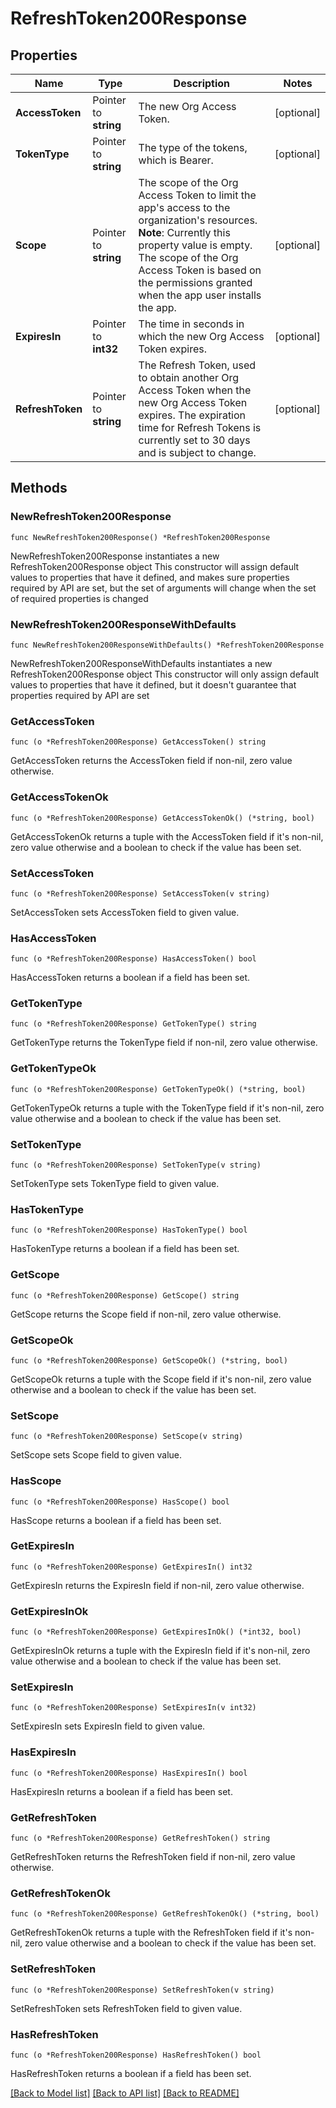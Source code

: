 # RefreshToken200Response

## Properties

Name | Type | Description | Notes
------------ | ------------- | ------------- | -------------
**AccessToken** | Pointer to **string** | The new Org Access Token. | [optional] 
**TokenType** | Pointer to **string** | The type of the tokens, which is Bearer. | [optional] 
**Scope** | Pointer to **string** | The scope of the Org Access Token to limit the app&#39;s access to the organization&#39;s resources. **Note**: Currently this property value is empty. The scope of the Org Access Token is based on the permissions granted when the app user installs the app.  | [optional] 
**ExpiresIn** | Pointer to **int32** | The time in seconds in which the new Org Access Token expires. | [optional] 
**RefreshToken** | Pointer to **string** | The Refresh Token, used to obtain another Org Access Token when the new Org Access Token expires. The expiration time for Refresh Tokens is currently set to 30 days and is subject to change. | [optional] 

## Methods

### NewRefreshToken200Response

`func NewRefreshToken200Response() *RefreshToken200Response`

NewRefreshToken200Response instantiates a new RefreshToken200Response object
This constructor will assign default values to properties that have it defined,
and makes sure properties required by API are set, but the set of arguments
will change when the set of required properties is changed

### NewRefreshToken200ResponseWithDefaults

`func NewRefreshToken200ResponseWithDefaults() *RefreshToken200Response`

NewRefreshToken200ResponseWithDefaults instantiates a new RefreshToken200Response object
This constructor will only assign default values to properties that have it defined,
but it doesn't guarantee that properties required by API are set

### GetAccessToken

`func (o *RefreshToken200Response) GetAccessToken() string`

GetAccessToken returns the AccessToken field if non-nil, zero value otherwise.

### GetAccessTokenOk

`func (o *RefreshToken200Response) GetAccessTokenOk() (*string, bool)`

GetAccessTokenOk returns a tuple with the AccessToken field if it's non-nil, zero value otherwise
and a boolean to check if the value has been set.

### SetAccessToken

`func (o *RefreshToken200Response) SetAccessToken(v string)`

SetAccessToken sets AccessToken field to given value.

### HasAccessToken

`func (o *RefreshToken200Response) HasAccessToken() bool`

HasAccessToken returns a boolean if a field has been set.

### GetTokenType

`func (o *RefreshToken200Response) GetTokenType() string`

GetTokenType returns the TokenType field if non-nil, zero value otherwise.

### GetTokenTypeOk

`func (o *RefreshToken200Response) GetTokenTypeOk() (*string, bool)`

GetTokenTypeOk returns a tuple with the TokenType field if it's non-nil, zero value otherwise
and a boolean to check if the value has been set.

### SetTokenType

`func (o *RefreshToken200Response) SetTokenType(v string)`

SetTokenType sets TokenType field to given value.

### HasTokenType

`func (o *RefreshToken200Response) HasTokenType() bool`

HasTokenType returns a boolean if a field has been set.

### GetScope

`func (o *RefreshToken200Response) GetScope() string`

GetScope returns the Scope field if non-nil, zero value otherwise.

### GetScopeOk

`func (o *RefreshToken200Response) GetScopeOk() (*string, bool)`

GetScopeOk returns a tuple with the Scope field if it's non-nil, zero value otherwise
and a boolean to check if the value has been set.

### SetScope

`func (o *RefreshToken200Response) SetScope(v string)`

SetScope sets Scope field to given value.

### HasScope

`func (o *RefreshToken200Response) HasScope() bool`

HasScope returns a boolean if a field has been set.

### GetExpiresIn

`func (o *RefreshToken200Response) GetExpiresIn() int32`

GetExpiresIn returns the ExpiresIn field if non-nil, zero value otherwise.

### GetExpiresInOk

`func (o *RefreshToken200Response) GetExpiresInOk() (*int32, bool)`

GetExpiresInOk returns a tuple with the ExpiresIn field if it's non-nil, zero value otherwise
and a boolean to check if the value has been set.

### SetExpiresIn

`func (o *RefreshToken200Response) SetExpiresIn(v int32)`

SetExpiresIn sets ExpiresIn field to given value.

### HasExpiresIn

`func (o *RefreshToken200Response) HasExpiresIn() bool`

HasExpiresIn returns a boolean if a field has been set.

### GetRefreshToken

`func (o *RefreshToken200Response) GetRefreshToken() string`

GetRefreshToken returns the RefreshToken field if non-nil, zero value otherwise.

### GetRefreshTokenOk

`func (o *RefreshToken200Response) GetRefreshTokenOk() (*string, bool)`

GetRefreshTokenOk returns a tuple with the RefreshToken field if it's non-nil, zero value otherwise
and a boolean to check if the value has been set.

### SetRefreshToken

`func (o *RefreshToken200Response) SetRefreshToken(v string)`

SetRefreshToken sets RefreshToken field to given value.

### HasRefreshToken

`func (o *RefreshToken200Response) HasRefreshToken() bool`

HasRefreshToken returns a boolean if a field has been set.


[[Back to Model list]](../README.md#documentation-for-models) [[Back to API list]](../README.md#documentation-for-api-endpoints) [[Back to README]](../README.md)


